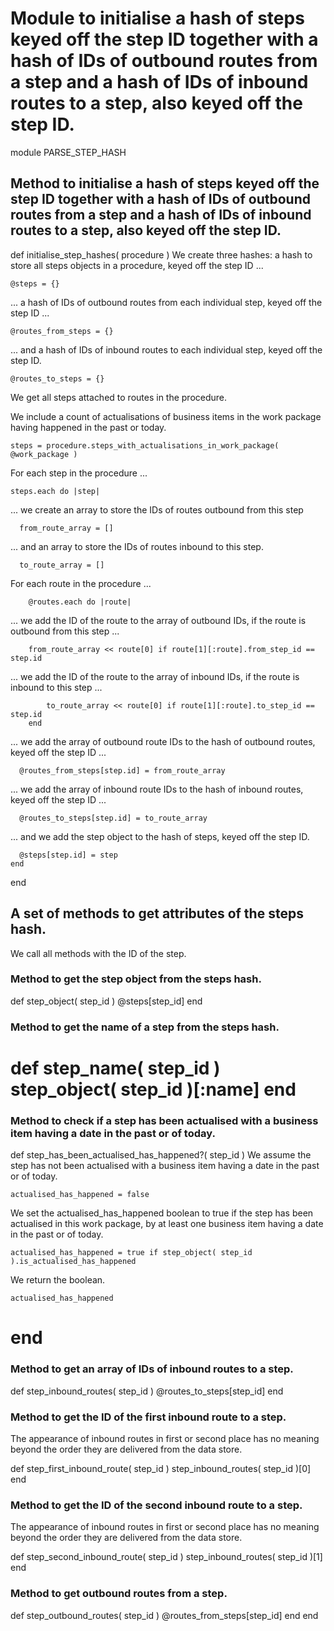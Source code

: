# Module to initialise a hash of steps keyed off the step ID together with a hash of IDs of outbound routes from a step and a hash of IDs of inbound routes to a step, also keyed off the step ID.

module PARSE_STEP_HASH
## Method to initialise a hash of steps keyed off the step ID together with a hash of IDs of outbound routes from a step and a hash of IDs of inbound routes to a step, also keyed off the step ID.

  def initialise_step_hashes( procedure )
We create three hashes: a hash to store all steps objects in a procedure, keyed off the step ID ...

    @steps = {}
... a hash of IDs of outbound routes from each individual step, keyed off the step ID ...

    @routes_from_steps = {}
... and a hash of IDs of inbound routes to each individual step, keyed off the step ID.

    @routes_to_steps = {}
We get all steps attached to routes in the procedure.

We include a count of actualisations of business items in the work package having happened in the past or today.

    steps = procedure.steps_with_actualisations_in_work_package( @work_package )
For each step in the procedure ...

    steps.each do |step|
... we create an array to store the IDs of routes outbound from this step

      from_route_array = []
... and an array to store the IDs of routes inbound to this step.

      to_route_array = []
For each route in the procedure ...

    	@routes.each do |route|
... we add the ID of the route to the array of outbound IDs, if the route is outbound from this step ...

        from_route_array << route[0] if route[1][:route].from_step_id == step.id
... we add the ID of the route to the array of inbound IDs, if the route is inbound to this step ...

    		to_route_array << route[0] if route[1][:route].to_step_id == step.id
    	end
... we add the array of outbound route IDs to the hash of outbound routes, keyed off the step ID ...

      @routes_from_steps[step.id] = from_route_array
... we add the array of inbound route IDs to the hash of inbound routes, keyed off the step ID ...

      @routes_to_steps[step.id] = to_route_array
... and we add the step object to the hash of steps, keyed off the step ID.

      @steps[step.id] = step
    end
  end
## A set of methods to get attributes of the steps hash.

We call all methods with the ID of the step.

### Method to get the step object from the steps hash.

  def step_object( step_id )
    @steps[step_id]
  end
### Method to get the name of a step from the steps hash.

  def step_name( step_id )
    step_object( step_id )[:name]
  end
========

### Method to check if a step has been actualised with a business item having a date in the past or of today.

  def step_has_been_actualised_has_happened?( step_id )
We assume the step has not been actualised with a business item having a date in the past or of today.

    actualised_has_happened = false
We set the actualised_has_happened boolean to true if the step has been actualised in this work package, by at least one business item having a date in the past or of today.

    actualised_has_happened = true if step_object( step_id ).is_actualised_has_happened
We return the boolean.

    actualised_has_happened
  end
======

### Method to get an array of IDs of inbound routes to a step.

  def step_inbound_routes( step_id )
    @routes_to_steps[step_id]
  end
### Method to get the ID of the first inbound route to a step.

The appearance of inbound routes in first or second place has no meaning beyond the order they are delivered from the data store.

  def step_first_inbound_route( step_id )
    step_inbound_routes( step_id )[0]
  end
### Method to get the ID of the second inbound route to a step.

The appearance of inbound routes in first or second place has no meaning beyond the order they are delivered from the data store.

  def step_second_inbound_route( step_id )
    step_inbound_routes( step_id )[1]
  end
### Method to get outbound routes from a step.

  def step_outbound_routes( step_id )
    @routes_from_steps[step_id]
  end
end